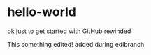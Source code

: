 # hello-world
ok just to get started with GitHub rewinded

This something edited!
added during edibranch
